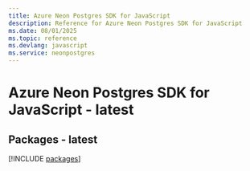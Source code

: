 ```yaml
---
title: Azure Neon Postgres SDK for JavaScript
description: Reference for Azure Neon Postgres SDK for JavaScript
ms.date: 08/01/2025
ms.topic: reference
ms.devlang: javascript
ms.service: neonpostgres
---
```

# Azure Neon Postgres SDK for JavaScript - latest
## Packages - latest
[!INCLUDE [packages](neon-postgres-index.md)]